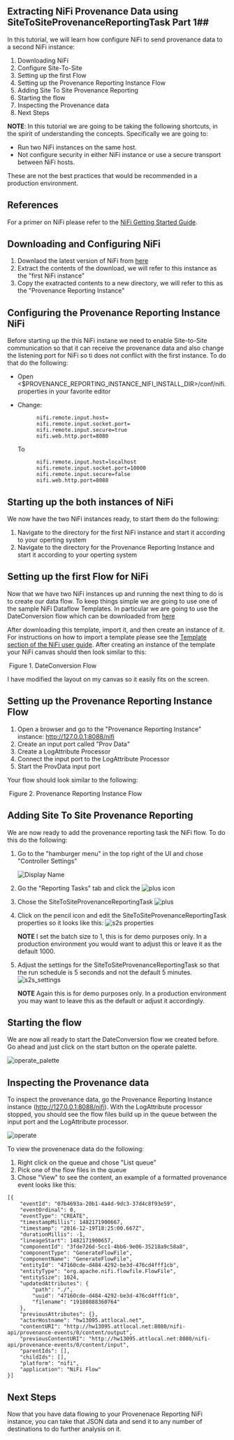## Extracting NiFi Provenance Data using SiteToSiteProvenanceReportingTask Part 1##

In this tutorial, we will learn how configure NiFi to send provenance data to a second NiFi instance:

1. Downloading NiFi
2. Configure Site-To-Site
3. Setting up the first Flow
4. Setting up the Provenance Reporting Instance Flow
5. Adding Site To Site Provenance Reporting
6. Starting the flow
7. Inspecting the Provenance data
8. Next Steps

**NOTE**: In this tutorial we are going to be taking the following shortcuts, in the spirit of understanding the concepts. Specifically we are going to:
  * Run two NiFi instances on the same host.
  * Not configure security in either NiFi instance or use a secure transport between NiFi hosts.

These are not the best practices that would be recommended in a production environment.

## References ##
For a primer on NiFi please refer to the [NiFi Getting Started Guide][1].

[1]: https://nifi.apache.org/docs/nifi-docs/html/getting-started.html


## Downloading and Configuring NiFi
1. Downlaod the latest version of NiFi from  [here](https://nifi.apache.org/download.html)
2. Extract the contents of the download, we will refer to this instance as the "first NiFi instance"
3. Copy the exatracted contents to a new directory, we will refer to this as the "Provenance Reporting Instance"


## Configuring the Provenance Reporting Instance NiFi
Before starting up the this NiFi instane we need to enable Site-to-Site communication so that it can receive the provenance data and also change the listening port for NiFi so ti does not conflict with the first instance. To do that do the following:

* Open <$PROVENANCE_REPORTING_INSTANCE_NIFI_INSTALL_DIR>/conf/nifi.properties in your favorite editor
* Change:

			nifi.remote.input.host=
			nifi.remote.input.socket.port=
			nifi.remote.input.secure=true
      		nifi.web.http.port=8080
			
	To


			nifi.remote.input.host=localhost
			nifi.remote.input.socket.port=10000
			nifi.remote.input.secure=false
      		nifi.web.http.port=8088
			

## Starting up the both instances of NiFi
We now have the two NiFi instances ready, to start them do the following:
1. Navigate to the directory for the first NiFi instance and start it according to your operting system
2. Navigate to the directory for the Provenance Reporting Instance and start it according to your operting system

## Setting up the first Flow for NiFi
Now that we have two NiFi instances up and running the next thing to do is to create our data flow. To keep things simple we are going to use one of the sample NiFi Dataflow Templates. In particular we are going to use the DateConversion flow which can be downloaded from [here](https://cwiki.apache.org/confluence/download/attachments/57904847/DateConversion.xml?version=2&modificationDate=1462288576000&api=v2)

After downloading this template, import it, and then create an instance of it. For instructions on how to import a template please see the [Template section of the NiFi user guide](http://127.0.0.1:8080/nifi-docs/html/user-guide.html#templates).  After creating an instance of the template your NiFi canvas should then look similar to this:

![<Display Name>](<https://raw.githubusercontent.com/apsaltis/hcc-assets/master/nifi-s2s-proveance/date-conversion-flow.png>)
Figure 1. DateConversion Flow

I have modified the layout on my canvas so it easily fits on the screen.

## Setting up the Provenance Reporting Instance Flow
1.	Open a browser and go to the "Provenance Reporting Instance" instance: http://127.0.0.1:8088/nifi
2.  Create an input port called "Prov Data"
3.  Create a LogAttribute Processor
4.  Connect the input port to the LogAttribute Processor
5. Start the ProvData input port

Your flow should look similar to the following:


![<Display Name>](<https://raw.githubusercontent.com/apsaltis/hcc-assets/master/nifi-s2s-proveance/provenance_flow.png>)
	Figure 2. Provenance Reporting Instance Flow

## Adding Site To Site Provenance Reporting
We are now ready to add the provenance reporting task the NiFi flow. To do this do the following:

1. Go to the "hamburger menu" in the top right of the UI and chose "Controller Settings"

    ![Display Name](<https://raw.githubusercontent.com/apsaltis/hcc-assets/master/nifi-s2s-proveance/controller_settings.png>)

2. Go the "Reporting Tasks" tab and click the ![plus](<https://raw.githubusercontent.com/apsaltis/hcc-assets/master/nifi-s2s-proveance/plus_button.png>) icon
3. Chose the SiteToSiteProvenanceReportingTask ![plus](<https://raw.githubusercontent.com/apsaltis/hcc-assets/master/nifi-s2s-proveance/s2s_task_add.png>)
4. Click on the pencil icon and edit the SiteToSiteProvenanceReportingTask properties so it looks like this: ![s2s properties](<https://raw.githubusercontent.com/apsaltis/hcc-assets/master/nifi-s2s-proveance/s2s_task_edit_properties.png>)

    **NOTE** I set the batch size to 1, this is for demo purposes only. In a production environment you would want to adjust this or leave it as the default 1000.
5. Adjust the settings for the SiteToSiteProvenanceReportingTask so that the run schedule is 5 seconds and not the default 5 minutes. ![s2s_settings](<https://raw.githubusercontent.com/apsaltis/hcc-assets/master/nifi-s2s-proveance/s2s_task_edit_run.png>)

    **NOTE** Again this is for demo purposes only. In a production environment you may want to leave this as the default or adjust it accordingly.

## Starting the flow
We are now all ready to start the DateConversion flow we created before. Go ahead and just click on the start button on the operate palette.

![operate_palette](<https://raw.githubusercontent.com/apsaltis/hcc-assets/master/nifi-s2s-proveance/operate_palette.png>)


## Inspecting the Provenance data
To inspect the provenance data, go the Provenance Reporting Instance instance (http://127.0.0.1:8088/nifi). With the LogAttribute processor stopped, you should see the flow files build up in the queue between the input port and the LogAttribute processor.

![operate](<https://raw.githubusercontent.com/apsaltis/hcc-assets/master/nifi-s2s-proveance/flow_queue.png>)

To view the provenenace data do the following:
1. Right click on the queue and chose "List queue"
2. Pick one of the flow files in the queue
3. Chose "View" to see the content, an example of a formatted provenance event looks like this:

```
[{
	"eventId": "07b4693a-20b1-4a4d-9dc3-37d4c8f93e59",
	"eventOrdinal": 0,
	"eventType": "CREATE",
	"timestampMillis": 1482171900667,
	"timestamp": "2016-12-19T18:25:00.667Z",
	"durationMillis": -1,
	"lineageStart": 1482171900657,
	"componentId": "3fde726d-5cc1-4bb6-9e06-35218a9c58a8",
	"componentType": "GenerateFlowFile",
	"componentName": "GenerateFlowFile",
	"entityId": "47160cde-d484-4292-be3d-476cd4fff1cb",
	"entityType": "org.apache.nifi.flowfile.FlowFile",
	"entitySize": 1024,
	"updatedAttributes": {
		"path": "./",
		"uuid": "47160cde-d484-4292-be3d-476cd4fff1cb",
		"filename": "19180888360764"
	},
	"previousAttributes": {},
	"actorHostname": "hw13095.attlocal.net",
	"contentURI": "http://hw13095.attlocal.net:8080/nifi-api/provenance-events/0/content/output",
	"previousContentURI": "http://hw13095.attlocal.net:8080/nifi-api/provenance-events/0/content/input",
	"parentIds": [],
	"childIds": [],
	"platform": "nifi",
	"application": "NiFi Flow"
}]
```
## Next Steps
Now that you have data flowing to your Provenenace Reporting NiFi instance, you can take that JSON data and send it to any number of destinations to do further analysis on it.
